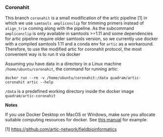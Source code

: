 ### Coronahit
This branch `coronahit` is a small modification of the artic pipeline [1] in which we use `samtools ampliconclip` for trimming primers instead of `align_trim` coming along with the pipeline. As the subcommand `ampliconclip` is only available in samtools >=1.11 and some dependencies for artic pipeline require older samtools version, so we currently use docker with a compiled samtools 1.11 and a conda env for `artic` as a workaround. Therefore, to use the modified artic for coronahit protocol, the most convenient way is to run it via docker

Assuming you have data in a directory in a Linux machine `/home/ubuntu/coronahit`, the command for running artic: 

```
docker run --rm -v /home/ubuntu/coronahit:/data quadram/artic-coronahit artic --help
```
`/data` is a predefined working directory inside the docker image `quadram/artic-coronahit`

**Notes**

If you use Docker Desktop on MacOS or Windows, make sure you allocate suitable computing resources for docker. See [this manual](https://docs.docker.com/docker-for-windows/#resources) for example.

[1] https://github.com/artic-network/fieldbioinformatics